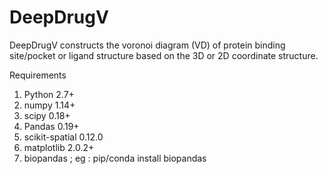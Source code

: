 # DeepDrugV
DeepDrugV constructs the voronoi diagram (VD) of protein binding site/pocket or ligand structure based on the 3D  or 2D coordinate structure.

Requirements
1. Python 2.7+
2. numpy 1.14+
3. scipy 0.18+
4. Pandas 0.19+
5. scikit-spatial 0.12.0
6. matplotlib 2.0.2+
7. biopandas ; eg : pip/conda install biopandas  



